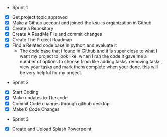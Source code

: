 - Sprint 1
- [x] Get project topic approved
- [x] Make a Github account and joined the ksu-is organization in Github
- [x] Create a Repository
- [x] Create A ReadMe File and commit changes
- [x] Create The Project Roadmap
- [x] Find a Related code base in python and evaluate it
  *  The code base that I found in Github and it is super close to what I want my project to look like. when I ran the code it gave me a number of options to choose from like adding tasks, removing tasks, view your tasks and mark them complete when your done. this will be very helpful for my project.
- Sprint 2
- [x] Start Coding
- [x] Make updates to The code
- [x] Commit Code changes through github desktop
- [x] Make 6 Code Changes
- Sprint 3
- [x] Create and Upload Splash Powerpoint




